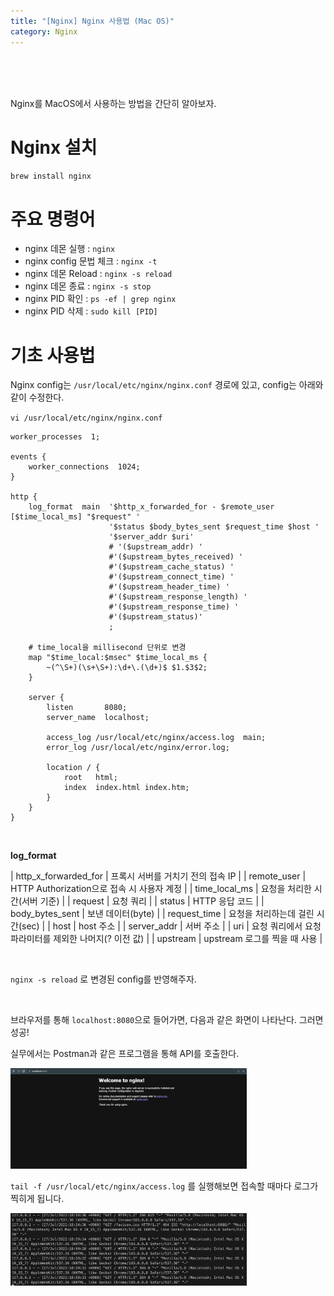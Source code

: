 ```yaml
---
title: "[Nginx] Nginx 사용법 (Mac OS)"
category: Nginx
---
```


<br><br><br>

Nginx를 MacOS에서 사용하는 방법을 간단히 알아보자.

# Nginx 설치

`brew install nginx`

# 주요 명령어

- nginx 데몬 실행 : `nginx`
- nginx config 문법 체크 : `nginx -t`
- nginx 데몬 Reload : `nginx -s reload`
- nginx 데몬 종료 : `nginx -s stop`
- nginx PID 확인 : `ps -ef | grep nginx`
- nginx PID 삭제 : `sudo kill [PID]`

# 기초 사용법

Nginx config는 `/usr/local/etc/nginx/nginx.conf` 경로에 있고, config는 아래와 같이 수정한다.

`vi /usr/local/etc/nginx/nginx.conf`
```
worker_processes  1;

events {
    worker_connections  1024;
}

http {
    log_format  main  '$http_x_forwarded_for - $remote_user [$time_local_ms] "$request" '
                      '$status $body_bytes_sent $request_time $host '
                      '$server_addr $uri'
                      # '($upstream_addr) '
                      #'($upstream_bytes_received) '
                      #'($upstream_cache_status) '
                      #'($upstream_connect_time) '
                      #'($upstream_header_time) '
                      #'($upstream_response_length) '
                      #'($upstream_response_time) '
                      #'($upstream_status)'
                      ;

    # time_local을 millisecond 단위로 변경
    map "$time_local:$msec" $time_local_ms {
        ~(^\S+)(\s+\S+):\d+\.(\d+)$ $1.$3$2;
    }

    server {
        listen       8080;
        server_name  localhost;

        access_log /usr/local/etc/nginx/access.log  main;
        error_log /usr/local/etc/nginx/error.log;

        location / {
            root   html;
            index  index.html index.htm;
        }
    }
}
```

<br>

<b>log_format</b>

| http_x_forwarded_for | 프록시 서버를 거치기 전의 접속 IP |
| remote_user | HTTP Authorization으로 접속 시 사용자 계정 |
| time_local_ms | 요청을 처리한 시간(서버 기준) |
| request | 요청 쿼리 |
| status | HTTP 응답 코드 |
| body_bytes_sent | 보낸 데이터(byte) |
| request_time | 요청을 처리하는데 걸린 시간(sec) |
| host | host 주소 |
| server_addr | 서버 주소 |
| uri | 요청 쿼리에서 요청 파라미터를 제외한 나머지(? 이전 값) |
| upstream | upstream 로그를 찍을 때 사용 |

<br>

`nginx -s reload` 로 변경된 config를 반영해주자.

<br>

브라우저를 통해 `localhost:8080`으로 들어가면, 다음과 같은 화면이 나타난다. 그러면 성공!

실무에서는 Postman과 같은 프로그램을 통해 API를 호출한다.

<img src="/assets/images/posts/devops/nginx.png" alt="" width="75%" />

`tail -f /usr/local/etc/nginx/access.log` 를 실행해보면 접속할 때마다 로그가 찍히게 됩니다.

<img src="/assets/images/posts/devops/nginx_log.png" alt="" width="75%" />